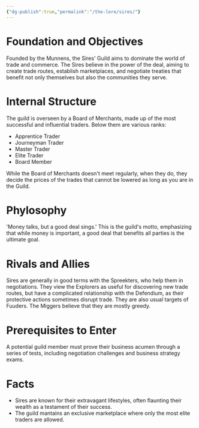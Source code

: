 ```yaml
---
{"dg-publish":true,"permalink":"/the-lore/sires/"}
---
```


# Foundation and Objectives 

Founded by the Munnens, the Sires' Guild aims to dominate the world of trade and commerce. The Sires believe in the power of the deal, aiming to create trade routes, establish marketplaces, and negotiate treaties that benefit not only themselves but also the communities they serve.

# Internal Structure

The guild is overseen by a Board of Merchants, made up of the most successful and influential traders. Below them are various ranks:

- Apprentice Trader
- Journeyman Trader
- Master Trader
- Elite Trader
- Board Member

While the Board of Merchants doesn't meet regularly, when they do, they decide the prices of the trades that cannot be lowered as long as you are in the Guild.

# Phylosophy


'Money talks, but a good deal sings.' This is the guild's motto, emphasizing that while money is important, a good deal that benefits all parties is the ultimate goal.


# Rivals and Allies

Sires are generally in good terms with the Spreekters, who help them in negotiations. They view the Explorers as useful for discovering new trade routes, but have a complicated relationship with the Defendium, as their protective actions sometimes disrupt trade. They are also usual targets of Fuuders. The Miggers believe that they are mostly greedy.


# Prerequisites to Enter

 A potential guild member must prove their business acumen through a series of tests, including negotiation challenges and business strategy exams.


# Facts

- Sires are known for their extravagant lifestyles, often flaunting their wealth as a testament of their success.
- The guild mantains an exclusive marketplace where only the most elite traders are allowed.